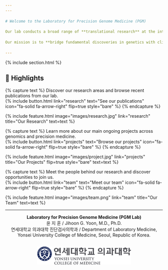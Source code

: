 ```yaml
---
---

# Welcome to the Laboratory for Precision Genome Medicine (PGM)

Our lab conducts a broad range of **translational research** at the intersection of **human genetics** and **precision medicine**.  

Our mission is to **bridge fundamental discoveries in genetics with clinical applications** that improve diagnosis, treatment, and outcomes for individuals with genetic disorders.  

---
```


{% include section.html %}

## 🔬 Highlights

{% capture text %}
Discover our research areas and browse recent publications from our lab.  
{%
  include button.html
  link="research"
  text="See our publications"
  icon="fa-solid fa-arrow-right"
  flip=true
  style="bare"
%}
{% endcapture %}

{%
  include feature.html
  image="images/research.jpg"
  link="research"
  title="Our Research"
  text=text
%}

{% capture text %}
Learn more about our main ongoing projects across genomics and precision medicine.  
{%
  include button.html
  link="projects"
  text="Browse our projects"
  icon="fa-solid fa-arrow-right"
  flip=true
  style="bare"
%}
{% endcapture %}

{%
  include feature.html
  image="images/project.jpg"
  link="projects"
  title="Our Projects"
  flip=true
  style="bare"
  text=text
%}

{% capture text %}
Meet the people behind our research and discover opportunities to join us.  
{%
  include button.html
  link="team"
  text="Meet our team"
  icon="fa-solid fa-arrow-right"
  flip=true
  style="bare"
%}
{% endcapture %}

{%
  include feature.html
  image="images/team.png"
  link="team"
  title="Our Team"
  text=text
%}

---

<div style="text-align:center;">
  <p>
    <strong>Laboratory for Precision Genome Medicine (PGM Lab)</strong><br>
    윤 지 훈 / Jihoon G. Yoon, M.D., Ph.D.<br>
    연세대학교 의과대학 진단검사의학과 / Department of Laboratory Medicine, Yonsei University College of Medicine, Seoul, Republic of Korea.
  </p>
  <img src="/images/yonsei_logo.svg" alt="Yonsei University Logo" width="300" style="margin-top:1em;">
</div>

